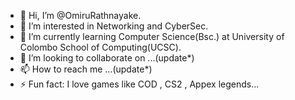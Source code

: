 - 👋 Hi, I’m @OmiruRathnayake.
- 👀 I’m interested in Networking and CyberSec.
- 🌱 I’m currently learning Computer Science(Bsc.) at University of Colombo School of Computing(UCSC).
- 💞️ I’m looking to collaborate on ...(update*)
- 📫 How to reach me ...(update*)
- ⚡ Fun fact: I love games like COD , CS2 , Appex legends...

<!---
OmiruRathnayake/OmiruRathnayake is a ✨ special ✨ repository because its `README.md` (this file) appears on your GitHub profile.
You can click the Preview link to take a look at your changes.
--->
